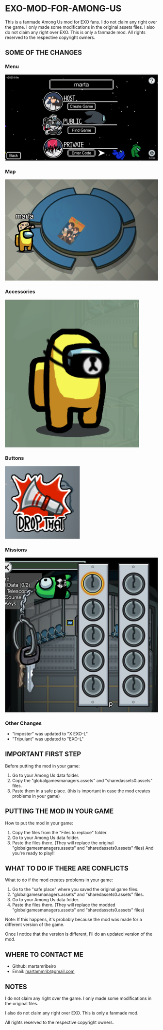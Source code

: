# EXO-MOD-FOR-AMONG-US
This is a fanmade Among Us mod for EXO fans. I do not claim any right over the game. I only made some modifications in the original assets files. I also do not claim any right over EXO. This is only a fanmade mod. All rights reserved to the respective copyright owners.

## SOME OF THE CHANGES

### Menu

![Menu Change](./ModPhotos/menu.png "Menu Change")

### Map

![Map Change](./ModPhotos/mapChange1.png "Map Change")

### Accessories

![Accessorie Change](./ModPhotos/accessorie1.png "Accessorie Change")

### Buttons

![Button Change](./ModPhotos/button1.png "Button Change")

### Missions

![Mission Change](./ModPhotos/mission1.png "Mission Change")

### Other Changes

* "Imposter" was updated to "X EXO-L"
* "Tripulant" was updated to "EXO-L"

## IMPORTANT FIRST STEP

Before putting the mod in your game:
1. Go to your Among Us data folder.
2. Copy the "globalgamesmanagers.assets" and "sharedassets0.assets" files.
3. Paste them in a safe place.
(this is important in case the mod creates problems in your game)

## PUTTING THE MOD IN YOUR GAME

How to put the mod in your game:
1. Copy the files from the "Files to replace" folder.
2. Go to your Among Us data folder.
3. Paste the files there. (They will replace the original "globalgamesmanagers.assets" and "sharedassets0.assets" files)
And you're ready to play!!

## WHAT TO DO IF THERE ARE CONFLICTS

What to do if the mod creates problems in your game:
1. Go to the "safe place" where you saved the original game files.
2. "globalgamesmanagers.assets" and "sharedassets0.assets" files.
3. Go to your Among Us data folder.
4. Paste the files there. (They will replace the modded "globalgamesmanagers.assets" and "sharedassets0.assets" files)

Note: If this happens, it's probably because the mod was made for a different version of the game.

Once I notice that the version is different, I'll do an updated version of the mod.

## WHERE TO CONTACT ME

* Github: martamribeiro
* Email: martammrib@gmail.com

## NOTES

I do not claim any right over the game. I only made some modifications in the original files.

I also do not claim any right over EXO. This is only a fanmade mod.

All rights reserved to the respective copyright owners.
